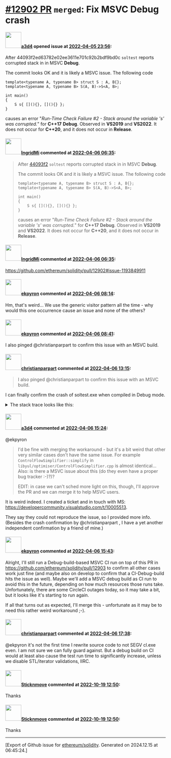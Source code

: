 # [\#12902 PR](https://github.com/ethereum/solidity/pull/12902) `merged`: Fix MSVC Debug crash

#### <img src="https://avatars.githubusercontent.com/u/60588784?v=4" width="50">[a3d4](https://github.com/a3d4) opened issue at [2022-04-05 23:56](https://github.com/ethereum/solidity/pull/12902):

After 44093f2ed63782e02ee3611e701c92b2bdf9bd0c `soltest` reports corrupted stack in in MSVC **Debug**.

The commit looks OK and it is likely a MSVC issue. The following code

```
template<typename A, typename B> struct S : A, B{};
template<typename A, typename B> S(A, B)->S<A, B>;

int main()
{
    S s{ [](){}, [](){} };
}
```
causes an error "_Run-Time Check Failure #<!-- -->2 - Stack around the variable 's' was corrupted._" for **C++17** **Debug**. Observed in **VS2019** and **VS2022**. It does not occur for **C++20**, and it does not occur in **Release**.



#### <img src="https://avatars.githubusercontent.com/u/88968424?u=178757cec9fd13d9a7f04d8bb9a0524ea5f97d55&v=4" width="50">[IngridMi](https://github.com/IngridMi) commented at [2022-04-06 06:35](https://github.com/ethereum/solidity/pull/12902#issuecomment-1089876113):

> After [44093f2](https://github.com/ethereum/solidity/commit/44093f2ed63782e02ee3611e701c92b2bdf9bd0c) `soltest` reports corrupted stack in in MSVC **Debug**.
> 
> The commit looks OK and it is likely a MSVC issue. The following code
> 
> ```
> template<typename A, typename B> struct S : A, B{};
> template<typename A, typename B> S(A, B)->S<A, B>;
> 
> int main()
> {
>     S s{ [](){}, [](){} };
> }
> ```
> 
> causes an error "_Run-Time Check Failure #2 - Stack around the variable 's' was corrupted._" for **C++17** **Debug**. Observed in **VS2019** and **VS2022**. It does not occur for **C++20**, and it does not occur in **Release**.

#### <img src="https://avatars.githubusercontent.com/u/88968424?u=178757cec9fd13d9a7f04d8bb9a0524ea5f97d55&v=4" width="50">[IngridMi](https://github.com/IngridMi) commented at [2022-04-06 06:35](https://github.com/ethereum/solidity/pull/12902#issuecomment-1089876173):

https://github.com/ethereum/solidity/pull/12902#issue-1193849911

#### <img src="https://avatars.githubusercontent.com/u/1347491?v=4" width="50">[ekpyron](https://github.com/ekpyron) commented at [2022-04-06 08:14](https://github.com/ethereum/solidity/pull/12902#issuecomment-1089976261):

Hm, that's weird... We use the generic visitor pattern all the time - why would this one occurrence cause an issue and none of the others?

#### <img src="https://avatars.githubusercontent.com/u/1347491?v=4" width="50">[ekpyron](https://github.com/ekpyron) commented at [2022-04-06 08:41](https://github.com/ethereum/solidity/pull/12902#issuecomment-1090008898):

I also pinged @christianparpart to confirm this issue with an MSVC build.

#### <img src="https://avatars.githubusercontent.com/u/56763?u=373e0766d5c45bef8c7c7fc5ed48394935772065&v=4" width="50">[christianparpart](https://github.com/christianparpart) commented at [2022-04-06 13:15](https://github.com/ethereum/solidity/pull/12902#issuecomment-1090258440):

> I also pinged @christianparpart to confirm this issue with an MSVC build.

I can finally confirm the crash of soltest.exe when compiled in Debug mode.

<details>
<summary>The stack trace looks like this:</summary>

```
soltest.exe!solidity::yul::StructuralSimplifier::simplify(std::vector<std::variant<solidity::yul::ExpressionStatement,solidity::yul::Assignment,solidity::yul::VariableDeclaration,solidity::yul::FunctionDefinition,solidity::yul::If,solidity::yul::Switch,solidity::yul::ForLoop,solidity::yul::Break,solidity::yul::Continue,solidity::yul::Leave,solidity::yul::Block>,std::allocator<std::variant<solidity::yul::ExpressionStatement,solidity::yul::Assignment,solidity::yul::VariableDeclaration,solidity::yul::FunctionDefinition,solidity::yul::If,solidity::yul::Switch,solidity::yul::ForLoop,solidity::yul::Break,solidity::yul::Continue,solidity::yul::Leave,solidity::yul::Block>>> & _statements) Line 129
	at C:\source\ethereum\solidity\libyul\optimiser\StructuralSimplifier.cpp(129)
soltest.exe!solidity::yul::StructuralSimplifier::operator()(solidity::yul::Block & _block) Line 92
	at C:\source\ethereum\solidity\libyul\optimiser\StructuralSimplifier.cpp(92)
soltest.exe!solidity::yul::ASTModifier::operator()(solidity::yul::If & _if) Line 130
	at C:\source\ethereum\solidity\libyul\optimiser\ASTWalker.cpp(130)
[External Code]
soltest.exe!solidity::yul::ASTModifier::visit(std::variant<solidity::yul::ExpressionStatement,solidity::yul::Assignment,solidity::yul::VariableDeclaration,solidity::yul::FunctionDefinition,solidity::yul::If,solidity::yul::Switch,solidity::yul::ForLoop,solidity::yul::Break,solidity::yul::Continue,solidity::yul::Leave,solidity::yul::Block> & _st) Line 176
	at C:\source\ethereum\solidity\libyul\optimiser\ASTWalker.cpp(176)
soltest.exe!solidity::yul::StructuralSimplifier::simplify::__l2::<lambda>(std::variant<solidity::yul::ExpressionStatement,solidity::yul::Assignment,solidity::yul::VariableDeclaration,solidity::yul::FunctionDefinition,solidity::yul::If,solidity::yul::Switch,solidity::yul::ForLoop,solidity::yul::Break,solidity::yul::Continue,solidity::yul::Leave,solidity::yul::Block> & _stmt) Line 126
	at C:\source\ethereum\solidity\libyul\optimiser\StructuralSimplifier.cpp(126)
soltest.exe!solidity::util::iterateReplacing<std::variant<solidity::yul::ExpressionStatement,solidity::yul::Assignment,solidity::yul::VariableDeclaration,solidity::yul::FunctionDefinition,solidity::yul::If,solidity::yul::Switch,solidity::yul::ForLoop,solidity::yul::Break,solidity::yul::Continue,solidity::yul::Leave,solidity::yul::Block>,std::optional<std::vector<std::variant<solidity::yul::ExpressionStatement,solidity::yul::Assignment,solidity::yul::VariableDeclaration,solidity::yul::FunctionDefinition,solidity::yul::If,solidity::yul::Switch,solidity::yul::ForLoop,solidity::yul::Break,solidity::yul::Continue,solidity::yul::Leave,solidity::yul::Block>,std::allocator<std::variant<solidity::yul::ExpressionStatement,solidity::yul::Assignment,solidity::yul::VariableDeclaration,solidity::yul::FunctionDefinition,solidity::yul::If,solidity::yul::Switch,solidity::yul::ForLoop,solidity::yul::Break,solidity::yul::Continue,solidity::yul::Leave,solidity::yul::Block>>>> <lambda>(std::variant<solidity::yul::ExpressionStatement,solidity::yul::Assignment,solidity::yul::VariableDeclaration,solidity::yul::FunctionDefinition,solidity::yul::If,solidity::yul::Switch,solidity::yul::ForLoop,solidity::yul::Break,solidity::yul::Continue,solidity::yul::Leave,solidity::yul::Block> &)>(std::vector<std::variant<solidity::yul::ExpressionStatement,solidity::yul::Assignment,solidity::yul::VariableDeclaration,solidity::yul::FunctionDefinition,solidity::yul::If,solidity::yul::Switch,solidity::yul::ForLoop,solidity::yul::Break,solidity::yul::Continue,solidity::yul::Leave,solidity::yul::Block>,std::allocator<std::variant<solidity::yul::ExpressionStatement,solidity::yul::Assignment,solidity::yul::VariableDeclaration,solidity::yul::FunctionDefinition,solidity::yul::If,solidity::yul::Switch,solidity::yul::ForLoop,solidity::yul::Break,solidity::yul::Continue,solidity::yul::Leave,solidity::yul::Block>>> & _vector, const solidity::yul::StructuralSimplifier::simplify::__l2::std::optional<std::vector<std::variant<solidity::yul::ExpressionStatement,solidity::yul::Assignment,solidity::yul::VariableDeclaration,solidity::yul::FunctionDefinition,solidity::yul::If,solidity::yul::Switch,solidity::yul::ForLoop,solidity::yul::Break,solidity::yul::Continue,solidity::yul::Leave,solidity::yul::Block>,std::allocator<std::variant<solidity::yul::ExpressionStatement,solidity::yul::Assignment,solidity::yul::VariableDeclaration,solidity::yul::FunctionDefinition,solidity::yul::If,solidity::yul::Switch,solidity::yul::ForLoop,solidity::yul::Break,solidity::yul::Continue,solidity::yul::Leave,solidity::yul::Block>>>> <lambda>(std::variant<solidity::yul::ExpressionStatement,solidity::yul::Assignment,solidity::yul::VariableDeclaration,solidity::yul::FunctionDefinition,solidity::yul::If,solidity::yul::Switch,solidity::yul::ForLoop,solidity::yul::Break,solidity::yul::Continue,solidity::yul::Leave,solidity::yul::Block> &) & _f) Line 467
	at C:\source\ethereum\solidity\libsolutil\CommonData.h(467)
soltest.exe!solidity::yul::StructuralSimplifier::simplify(std::vector<std::variant<solidity::yul::ExpressionStatement,solidity::yul::Assignment,solidity::yul::VariableDeclaration,solidity::yul::FunctionDefinition,solidity::yul::If,solidity::yul::Switch,solidity::yul::ForLoop,solidity::yul::Break,solidity::yul::Continue,solidity::yul::Leave,solidity::yul::Block>,std::allocator<std::variant<solidity::yul::ExpressionStatement,solidity::yul::Assignment,solidity::yul::VariableDeclaration,solidity::yul::FunctionDefinition,solidity::yul::If,solidity::yul::Switch,solidity::yul::ForLoop,solidity::yul::Break,solidity::yul::Continue,solidity::yul::Leave,solidity::yul::Block>>> & _statements) Line 129
	at C:\source\ethereum\solidity\libyul\optimiser\StructuralSimplifier.cpp(129)
soltest.exe!solidity::yul::StructuralSimplifier::operator()(solidity::yul::Block & _block) Line 92
	at C:\source\ethereum\solidity\libyul\optimiser\StructuralSimplifier.cpp(92)
soltest.exe!solidity::yul::ASTModifier::operator()(solidity::yul::If & _if) Line 130
	at C:\source\ethereum\solidity\libyul\optimiser\ASTWalker.cpp(130)
[External Code]
soltest.exe!solidity::yul::ASTModifier::visit(std::variant<solidity::yul::ExpressionStatement,solidity::yul::Assignment,solidity::yul::VariableDeclaration,solidity::yul::FunctionDefinition,solidity::yul::If,solidity::yul::Switch,solidity::yul::ForLoop,solidity::yul::Break,solidity::yul::Continue,solidity::yul::Leave,solidity::yul::Block> & _st) Line 176
	at C:\source\ethereum\solidity\libyul\optimiser\ASTWalker.cpp(176)
soltest.exe!solidity::yul::StructuralSimplifier::simplify::__l2::<lambda>(std::variant<solidity::yul::ExpressionStatement,solidity::yul::Assignment,solidity::yul::VariableDeclaration,solidity::yul::FunctionDefinition,solidity::yul::If,solidity::yul::Switch,solidity::yul::ForLoop,solidity::yul::Break,solidity::yul::Continue,solidity::yul::Leave,solidity::yul::Block> & _stmt) Line 126
	at C:\source\ethereum\solidity\libyul\optimiser\StructuralSimplifier.cpp(126)
soltest.exe!solidity::util::iterateReplacing<std::variant<solidity::yul::ExpressionStatement,solidity::yul::Assignment,solidity::yul::VariableDeclaration,solidity::yul::FunctionDefinition,solidity::yul::If,solidity::yul::Switch,solidity::yul::ForLoop,solidity::yul::Break,solidity::yul::Continue,solidity::yul::Leave,solidity::yul::Block>,std::optional<std::vector<std::variant<solidity::yul::ExpressionStatement,solidity::yul::Assignment,solidity::yul::VariableDeclaration,solidity::yul::FunctionDefinition,solidity::yul::If,solidity::yul::Switch,solidity::yul::ForLoop,solidity::yul::Break,solidity::yul::Continue,solidity::yul::Leave,solidity::yul::Block>,std::allocator<std::variant<solidity::yul::ExpressionStatement,solidity::yul::Assignment,solidity::yul::VariableDeclaration,solidity::yul::FunctionDefinition,solidity::yul::If,solidity::yul::Switch,solidity::yul::ForLoop,solidity::yul::Break,solidity::yul::Continue,solidity::yul::Leave,solidity::yul::Block>>>> <lambda>(std::variant<solidity::yul::ExpressionStatement,solidity::yul::Assignment,solidity::yul::VariableDeclaration,solidity::yul::FunctionDefinition,solidity::yul::If,solidity::yul::Switch,solidity::yul::ForLoop,solidity::yul::Break,solidity::yul::Continue,solidity::yul::Leave,solidity::yul::Block> &)>(std::vector<std::variant<solidity::yul::ExpressionStatement,solidity::yul::Assignment,solidity::yul::VariableDeclaration,solidity::yul::FunctionDefinition,solidity::yul::If,solidity::yul::Switch,solidity::yul::ForLoop,solidity::yul::Break,solidity::yul::Continue,solidity::yul::Leave,solidity::yul::Block>,std::allocator<std::variant<solidity::yul::ExpressionStatement,solidity::yul::Assignment,solidity::yul::VariableDeclaration,solidity::yul::FunctionDefinition,solidity::yul::If,solidity::yul::Switch,solidity::yul::ForLoop,solidity::yul::Break,solidity::yul::Continue,solidity::yul::Leave,solidity::yul::Block>>> & _vector, const solidity::yul::StructuralSimplifier::simplify::__l2::std::optional<std::vector<std::variant<solidity::yul::ExpressionStatement,solidity::yul::Assignment,solidity::yul::VariableDeclaration,solidity::yul::FunctionDefinition,solidity::yul::If,solidity::yul::Switch,solidity::yul::ForLoop,solidity::yul::Break,solidity::yul::Continue,solidity::yul::Leave,solidity::yul::Block>,std::allocator<std::variant<solidity::yul::ExpressionStatement,solidity::yul::Assignment,solidity::yul::VariableDeclaration,solidity::yul::FunctionDefinition,solidity::yul::If,solidity::yul::Switch,solidity::yul::ForLoop,solidity::yul::Break,solidity::yul::Continue,solidity::yul::Leave,solidity::yul::Block>>>> <lambda>(std::variant<solidity::yul::ExpressionStatement,solidity::yul::Assignment,solidity::yul::VariableDeclaration,solidity::yul::FunctionDefinition,solidity::yul::If,solidity::yul::Switch,solidity::yul::ForLoop,solidity::yul::Break,solidity::yul::Continue,solidity::yul::Leave,solidity::yul::Block> &) & _f) Line 467
	at C:\source\ethereum\solidity\libsolutil\CommonData.h(467)
soltest.exe!solidity::yul::StructuralSimplifier::simplify(std::vector<std::variant<solidity::yul::ExpressionStatement,solidity::yul::Assignment,solidity::yul::VariableDeclaration,solidity::yul::FunctionDefinition,solidity::yul::If,solidity::yul::Switch,solidity::yul::ForLoop,solidity::yul::Break,solidity::yul::Continue,solidity::yul::Leave,solidity::yul::Block>,std::allocator<std::variant<solidity::yul::ExpressionStatement,solidity::yul::Assignment,solidity::yul::VariableDeclaration,solidity::yul::FunctionDefinition,solidity::yul::If,solidity::yul::Switch,solidity::yul::ForLoop,solidity::yul::Break,solidity::yul::Continue,solidity::yul::Leave,solidity::yul::Block>>> & _statements) Line 129
	at C:\source\ethereum\solidity\libyul\optimiser\StructuralSimplifier.cpp(129)
soltest.exe!solidity::yul::StructuralSimplifier::operator()(solidity::yul::Block & _block) Line 92
	at C:\source\ethereum\solidity\libyul\optimiser\StructuralSimplifier.cpp(92)
[External Code]
soltest.exe!solidity::yul::ASTModifier::visit(std::variant<solidity::yul::ExpressionStatement,solidity::yul::Assignment,solidity::yul::VariableDeclaration,solidity::yul::FunctionDefinition,solidity::yul::If,solidity::yul::Switch,solidity::yul::ForLoop,solidity::yul::Break,solidity::yul::Continue,solidity::yul::Leave,solidity::yul::Block> & _st) Line 176
	at C:\source\ethereum\solidity\libyul\optimiser\ASTWalker.cpp(176)
soltest.exe!solidity::yul::StructuralSimplifier::simplify::__l2::<lambda>(std::variant<solidity::yul::ExpressionStatement,solidity::yul::Assignment,solidity::yul::VariableDeclaration,solidity::yul::FunctionDefinition,solidity::yul::If,solidity::yul::Switch,solidity::yul::ForLoop,solidity::yul::Break,solidity::yul::Continue,solidity::yul::Leave,solidity::yul::Block> & _stmt) Line 126
	at C:\source\ethereum\solidity\libyul\optimiser\StructuralSimplifier.cpp(126)
soltest.exe!solidity::util::iterateReplacing<std::variant<solidity::yul::ExpressionStatement,solidity::yul::Assignment,solidity::yul::VariableDeclaration,solidity::yul::FunctionDefinition,solidity::yul::If,solidity::yul::Switch,solidity::yul::ForLoop,solidity::yul::Break,solidity::yul::Continue,solidity::yul::Leave,solidity::yul::Block>,std::optional<std::vector<std::variant<solidity::yul::ExpressionStatement,solidity::yul::Assignment,solidity::yul::VariableDeclaration,solidity::yul::FunctionDefinition,solidity::yul::If,solidity::yul::Switch,solidity::yul::ForLoop,solidity::yul::Break,solidity::yul::Continue,solidity::yul::Leave,solidity::yul::Block>,std::allocator<std::variant<solidity::yul::ExpressionStatement,solidity::yul::Assignment,solidity::yul::VariableDeclaration,solidity::yul::FunctionDefinition,solidity::yul::If,solidity::yul::Switch,solidity::yul::ForLoop,solidity::yul::Break,solidity::yul::Continue,solidity::yul::Leave,solidity::yul::Block>>>> <lambda>(std::variant<solidity::yul::ExpressionStatement,solidity::yul::Assignment,solidity::yul::VariableDeclaration,solidity::yul::FunctionDefinition,solidity::yul::If,solidity::yul::Switch,solidity::yul::ForLoop,solidity::yul::Break,solidity::yul::Continue,solidity::yul::Leave,solidity::yul::Block> &)>(std::vector<std::variant<solidity::yul::ExpressionStatement,solidity::yul::Assignment,solidity::yul::VariableDeclaration,solidity::yul::FunctionDefinition,solidity::yul::If,solidity::yul::Switch,solidity::yul::ForLoop,solidity::yul::Break,solidity::yul::Continue,solidity::yul::Leave,solidity::yul::Block>,std::allocator<std::variant<solidity::yul::ExpressionStatement,solidity::yul::Assignment,solidity::yul::VariableDeclaration,solidity::yul::FunctionDefinition,solidity::yul::If,solidity::yul::Switch,solidity::yul::ForLoop,solidity::yul::Break,solidity::yul::Continue,solidity::yul::Leave,solidity::yul::Block>>> & _vector, const solidity::yul::StructuralSimplifier::simplify::__l2::std::optional<std::vector<std::variant<solidity::yul::ExpressionStatement,solidity::yul::Assignment,solidity::yul::VariableDeclaration,solidity::yul::FunctionDefinition,solidity::yul::If,solidity::yul::Switch,solidity::yul::ForLoop,solidity::yul::Break,solidity::yul::Continue,solidity::yul::Leave,solidity::yul::Block>,std::allocator<std::variant<solidity::yul::ExpressionStatement,solidity::yul::Assignment,solidity::yul::VariableDeclaration,solidity::yul::FunctionDefinition,solidity::yul::If,solidity::yul::Switch,solidity::yul::ForLoop,solidity::yul::Break,solidity::yul::Continue,solidity::yul::Leave,solidity::yul::Block>>>> <lambda>(std::variant<solidity::yul::ExpressionStatement,solidity::yul::Assignment,solidity::yul::VariableDeclaration,solidity::yul::FunctionDefinition,solidity::yul::If,solidity::yul::Switch,solidity::yul::ForLoop,solidity::yul::Break,solidity::yul::Continue,solidity::yul::Leave,solidity::yul::Block> &) & _f) Line 467
	at C:\source\ethereum\solidity\libsolutil\CommonData.h(467)
soltest.exe!solidity::yul::StructuralSimplifier::simplify(std::vector<std::variant<solidity::yul::ExpressionStatement,solidity::yul::Assignment,solidity::yul::VariableDeclaration,solidity::yul::FunctionDefinition,solidity::yul::If,solidity::yul::Switch,solidity::yul::ForLoop,solidity::yul::Break,solidity::yul::Continue,solidity::yul::Leave,solidity::yul::Block>,std::allocator<std::variant<solidity::yul::ExpressionStatement,solidity::yul::Assignment,solidity::yul::VariableDeclaration,solidity::yul::FunctionDefinition,solidity::yul::If,solidity::yul::Switch,solidity::yul::ForLoop,solidity::yul::Break,solidity::yul::Continue,solidity::yul::Leave,solidity::yul::Block>>> & _statements) Line 129
	at C:\source\ethereum\solidity\libyul\optimiser\StructuralSimplifier.cpp(129)
soltest.exe!solidity::yul::StructuralSimplifier::operator()(solidity::yul::Block & _block) Line 92
	at C:\source\ethereum\solidity\libyul\optimiser\StructuralSimplifier.cpp(92)
soltest.exe!solidity::yul::StructuralSimplifier::run(solidity::yul::OptimiserStepContext & __formal, solidity::yul::Block & _ast) Line 86
	at C:\source\ethereum\solidity\libyul\optimiser\StructuralSimplifier.cpp(86)
soltest.exe!solidity::yul::OptimiserStepInstance<solidity::yul::StructuralSimplifier>::run(solidity::yul::OptimiserStepContext & _context, solidity::yul::Block & _ast) Line 82
	at C:\source\ethereum\solidity\libyul\optimiser\OptimiserStep.h(82)
soltest.exe!solidity::yul::OptimiserSuite::runSequence(const std::vector<std::string,std::allocator<std::string>> & _steps, solidity::yul::Block & _ast) Line 436
	at C:\source\ethereum\solidity\libyul\optimiser\Suite.cpp(436)
soltest.exe!solidity::yul::OptimiserSuite::runSequence(std::basic_string_view<char,std::char_traits<char>> _stepAbbreviations, solidity::yul::Block & _ast, bool _repeatUntilStable) Line 413
	at C:\source\ethereum\solidity\libyul\optimiser\Suite.cpp(413)
soltest.exe!solidity::yul::OptimiserSuite::run(const solidity::yul::Dialect & _dialect, const solidity::yul::GasMeter * _meter, solidity::yul::Object & _object, bool _optimizeStackAllocation, std::basic_string_view<char,std::char_traits<char>> _optimisationSequence, std::optional<unsigned __int64> _expectedExecutionsPerDeployment, const std::set<solidity::yul::YulString,std::less<solidity::yul::YulString>,std::allocator<solidity::yul::YulString>> & _externallyUsedIdentifiers) Line 130
	at C:\source\ethereum\solidity\libyul\optimiser\Suite.cpp(130)
soltest.exe!solidity::yul::AssemblyStack::optimize(solidity::yul::Object & _object, bool _isCreation) Line 206
	at C:\source\ethereum\solidity\libyul\AssemblyStack.cpp(206)
soltest.exe!solidity::yul::AssemblyStack::optimize(solidity::yul::Object & _object, bool _isCreation) Line 200
	at C:\source\ethereum\solidity\libyul\AssemblyStack.cpp(200)
soltest.exe!solidity::yul::AssemblyStack::optimize() Line 123
	at C:\source\ethereum\solidity\libyul\AssemblyStack.cpp(123)
soltest.exe!solidity::frontend::test::SolidityExecutionFramework::multiSourceCompileContract(const std::map<std::string,std::string,std::less<std::string>,std::allocator<std::pair<std::string const ,std::string>>> & _sourceCode, const std::optional<std::string> & _mainSourceName, const std::string & _contractName, const std::map<std::string,solidity::util::FixedHash<20>,std::less<std::string>,std::allocator<std::pair<std::string const ,solidity::util::FixedHash<20>>>> & _libraryAddresses) Line 112
	at C:\source\ethereum\solidity\test\libsolidity\SolidityExecutionFramework.cpp(112)
soltest.exe!solidity::frontend::test::SolidityExecutionFramework::compileAndRunWithoutCheck(const std::map<std::string,std::string,std::less<std::string>,std::allocator<std::pair<std::string const ,std::string>>> & _sourceCode, const boost::multiprecision::number<boost::multiprecision::backends::cpp_int_backend<256,256,0,0,void>,0> & _value, const std::string & _contractName, const std::vector<unsigned char,std::allocator<unsigned char>> & _arguments, const std::map<std::string,solidity::util::FixedHash<20>,std::less<std::string>,std::allocator<std::pair<std::string const ,solidity::util::FixedHash<20>>>> & _libraryAddresses, const std::optional<std::string> & _sourceName) Line 56
	at C:\source\ethereum\solidity\test\libsolidity\SolidityExecutionFramework.h(56)
soltest.exe!solidity::test::ExecutionFramework::compileAndRun(const std::string & _sourceCode, const boost::multiprecision::number<boost::multiprecision::backends::cpp_int_backend<256,256,0,0,void>,0> & _value, const std::string & _contractName, const std::vector<unsigned char,std::allocator<unsigned char>> & _arguments, const std::map<std::string,solidity::util::FixedHash<20>,std::less<std::string>,std::allocator<std::pair<std::string const ,solidity::util::FixedHash<20>>>> & _libraryAddresses) Line 80
	at C:\source\ethereum\solidity\test\ExecutionFramework.h(80)
soltest.exe!solidity::frontend::test::SolidityEndToEndTest::packed_keccak256_complex_types::test_method() Line 1062
	at C:\source\ethereum\solidity\test\libsolidity\SolidityEndToEndTest.cpp(1062)
soltest.exe!solidity::frontend::test::SolidityEndToEndTest::packed_keccak256_complex_types_invoker() Line 1046
	at C:\source\ethereum\solidity\test\libsolidity\SolidityEndToEndTest.cpp(1046)
soltest.exe!boost::detail::function::void_function_invoker0<void (__cdecl*)(void),void>::invoke(boost::detail::function::function_buffer & function_ptr) Line 118
	at C:\source\ethereum\solidity\deps\boost\include\boost-1_77\boost\function\function_template.hpp(118)
[External Code]
```
</details>

#### <img src="https://avatars.githubusercontent.com/u/60588784?v=4" width="50">[a3d4](https://github.com/a3d4) commented at [2022-04-06 15:24](https://github.com/ethereum/solidity/pull/12902#issuecomment-1090400906):

@ekpyron 

> I'd be fine with merging the workaround - but it's a bit weird that other very similar cases don't have the same issue. For example `ControlFlowSimplifier::simplify` in `libyul/optimiser/ControlFlowSimplifier.cpp` is almost identical... Also: is there a MSVC issue about this (do they even have a proper bug tracker :-)?)?
> 
> EDIT: in case we can't sched more light on this, though, I'll approve the PR and we can merge it to help MSVC users.

It is weird indeed. I created a ticket and in touch with MS: https://developercommunity.visualstudio.com/t/10005513.

They say they could not reproduce the issue, so I provided more info. (Besides the crash confirmation by @christianparpart , I have a yet another independent confirmation by a friend of mine.)

#### <img src="https://avatars.githubusercontent.com/u/1347491?v=4" width="50">[ekpyron](https://github.com/ekpyron) commented at [2022-04-06 15:43](https://github.com/ethereum/solidity/pull/12902#issuecomment-1090420947):

Alright, I'll still run a Debug-build-based MSVC CI run on top of this PR in https://github.com/ethereum/solidity/pull/12903 to confirm all other cases work just fine (and maybe also on develop to confirm that a CI-Debug-build hits the issue as well). Maybe we'll add a MSVC debug build as CI run to avoid this in the future, depending on how much resources those runs take.
Unfortunately, there are some CircleCI outages today, so it may take a bit, but it looks like it's starting to run again.

If all that turns out as expected, I'll merge this - unfortunate as it may be to need this rather weird workaround ;-).

#### <img src="https://avatars.githubusercontent.com/u/56763?u=373e0766d5c45bef8c7c7fc5ed48394935772065&v=4" width="50">[christianparpart](https://github.com/christianparpart) commented at [2022-04-06 17:38](https://github.com/ethereum/solidity/pull/12902#issuecomment-1090542595):

@ekpyron it's not the first time I rewrite source code to not SEGV cl.exe even. I am not sure we can fully guard against. But a debug build on CI would at least also cause the test run time to significantly increase, unless we disable STL/iterator validations, IIRC.

#### <img src="https://avatars.githubusercontent.com/u/79818344?u=6ba01e761cc6c1c34fdc6fc2c0600d3478719411&v=4" width="50">[Sticknmove](https://github.com/Sticknmove) commented at [2022-10-19 12:50](https://github.com/ethereum/solidity/pull/12902#issuecomment-1283964969):

Thanks

#### <img src="https://avatars.githubusercontent.com/u/79818344?u=6ba01e761cc6c1c34fdc6fc2c0600d3478719411&v=4" width="50">[Sticknmove](https://github.com/Sticknmove) commented at [2022-10-19 12:50](https://github.com/ethereum/solidity/pull/12902#issuecomment-1283965174):

Thanks


-------------------------------------------------------------------------------



[Export of Github issue for [ethereum/solidity](https://github.com/ethereum/solidity). Generated on 2024.12.15 at 06:45:24.]
